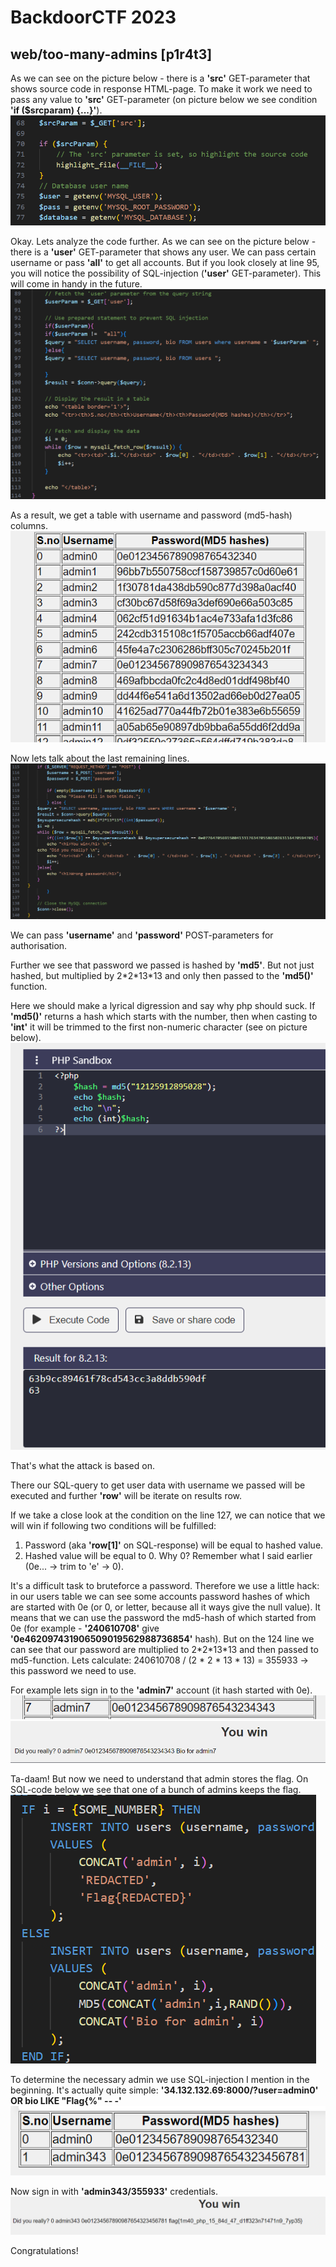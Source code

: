 ﻿# BackdoorCTF 2023
## web/too-many-admins [p1r4t3]

As we can see on the picture below - there is a <b>'src'</b> GET-parameter that shows source code in response HTML-page. To make it work we need to pass any value to <b>'src'</b> GET-parameter (on picture below we see condition <b>'if ($srcparam) {...}'</b>).
![Alt text](img/image.png)

Okay. Lets analyze the code further. As we can see on the picture below - there is a <b>'user'</b> GET-parameter that shows any user. We can pass certain username or pass <b>'all'</b> to get all accounts. But if you look closely at line 95, you will notice the possibility of SQL-injection (<b>'user'</b> GET-parameter). This will come in handy in the future.
![Alt text](img/image-1.png)

As a result, we get a table with username and password (md5-hash) columns.
![Alt text](img/image-2.png)

Now lets talk about the last remaining lines.
![Alt text](img/image-3.png)

We can pass <b>'username'</b> and <b>'password'</b> POST-parameters for authorisation.
<br />

Further we see that password we passed is hashed by <b>'md5'</b>. But not just hashed, but multiplied by 2\*2\*13\*13 and only then passed to the <b>'md5()'</b> function.
<br />

Here we should make a lyrical digression and say why php should suck. If <b>'md5()'</b> returns a hash which starts with the number, then when casting to <b>'int'</b> it will be trimmed to the first non-numeric character (see on picture below).
![Alt text](img/image-4.png)

That's what the attack is based on.
<br />

There our SQL-query to get user data with username we passed will be executed and further <b>'row'</b> will be iterate on results row.
<br />

If we take a close look at the condition on the line 127, we can notice that we will win if following two conditions will be fulfilled:
1. Password (aka <b>'row[1]'</b> on SQL-response) will be equal to hashed value.
2. Hashed value will be equal to 0. Why 0? Remember what I said earlier (0e... -> trim to 'e' -> 0).

It's a difficult task to bruteforce a password. Therefore we use a little hack: in our users table we can see some accounts password hashes of which are started with 0e (or 0, or letter, because all it ways give the null value). It means that we can use the password the md5-hash of which started from 0e (for example - <b>'240610708'</b> give <b>'0e462097431906509019562988736854'</b> hash). But on the 124 line we can see that our password are multiplied to 2\*2\*13\*13 and then passed to md5-function. Lets calculate: 240610708 \/ \(2 \* 2 \* 13 \* 13\) = 355933 -> this password we need to use.
<br />

For example lets sign in to the <b>'admin7'</b> account (it hash started with 0e).
![Alt text](img/image-5.png)
![Alt text](img/image-6.png)

Ta-daam! But now we need to understand that admin stores the flag. On SQL-code below we see that one of a bunch of admins keeps the flag.
![Alt text](img/image-7.png)

To determine the necessary admin we use SQL-injection I mention in the beginning.
It's actually quite simple: <b>'34.132.132.69:8000/?user=admin0' OR bio LIKE "Flag{%" -- -'</b>
<br />
![Alt text](img/image-8.png)

Now sign in with <b>'admin343/355933'</b> credentials.
![Alt text](img/image-9.png)

Congratulations!